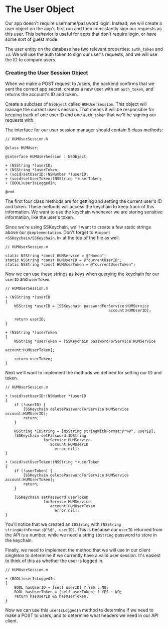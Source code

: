 # The User Object

Our app doesn't require username/password login. Instead, we will create a user object on the app's first run and then consistantly sign our requests as this user. This behavior is useful for apps that don't require login, or have some sort of guest mode.

The user entity on the database has two relevant properties: `auth_token` and `id`. We will use the auth token to sign our user's requests, and we will use the ID to compare users.

### Creating the User Session Object

When we make a POST request to /users, the backend confirms that we sent the correct app secret, creates a new user with an `auth_token`, and returns the account's ID and token. 

Create a subclass of `NSObject` called `HUMUserSession`. This object will manage the current user's session. That means it will be responsible for keeping track of one user ID and one `auth_token` that we'll be signing our requests with.

The interface for our user session manager should contain 5 class methods:

	// HUMUserSession.h
	
    @class HUMUser;

    @interface HUMUserSession : NSObject

	+ (NSString *)userID;
	+ (NSString *)userToken;
	+ (void)setUserID:(NSNumber *)userID;
	+ (void)setUserToken:(NSString *)userToken;
	+ (BOOL)userIsLoggedIn;

    @end

The first four class methods are for getting and setting the current user's ID and token. These methods will access the keychain to keep track of this information. We want to use the keychain whenever we are storing sensitive information, like the user's token.

Since we're using SSKeychain, we'll want to create a few static strings above our `@implementation`. Don't forget to `#import <SSKeychain/SSKeychain.h>` at the top of the file as well.

	// HUMUserSession.m

	static NSString *const HUMService = @"Humon";
	static NSString *const HUMUserID = @"currentUserID";
	static NSString *const HUMUserToken = @"currentUserToken";

Now we can use these strings as keys when querying the keychain for our `userID` and `userToken`.

	// HUMUserSession.m

	+ (NSString *)userID
	{
	    NSString *userID = [SSKeychain passwordForService:HUMService
	                                              account:HUMUserID];
	
	    return userID;
	}
	
	+ (NSString *)userToken
	{
	    NSString *userToken = [SSKeychain passwordForService:HUMService
	                                                 account:HUMUserToken];
	
	    return userToken;
	}

Next we'll want to implement the methods we defined for setting our ID and token.

	// HUMUserSession.m
	
	+ (void)setUserID:(NSNumber *)userID
	{
	    if (!userID) {
	        [SSKeychain deletePasswordForService:HUMService account:HUMUserID];
	        return;
	    }
	
	    NSString *IDString = [NSString stringWithFormat:@"%@", userID];
	    [SSKeychain setPassword:IDString
	                 forService:HUMService
	                    account:HUMUserID
	                      error:nil];
	}
	
	+ (void)setUserToken:(NSString *)userToken
	{
	    if (!userToken) {
	        [SSKeychain deletePasswordForService:HUMService account:HUMUserToken];
	        return;
	    }
	
	    [SSKeychain setPassword:userToken
	                 forService:HUMService
	                    account:HUMUserToken
	                      error:nil];
	}

You'll notice that we created an `IDString` with `[NSString stringWithFormat:@"%@", userID]`. This is because our `userID` returned from the API is a number, while we need a string `IDString` password to store in the keychain.

Finally, we need to implement the method that we will use in our client singleton to determine if we currently have a valid user session. It's easiest to think of this as whether the user is logged in.

	// HUMUserSession.m

	+ (BOOL)userIsLoggedIn
	{
	    BOOL hasUserID = [self userID] ? YES : NO;
	    BOOL hasUserToken = [self userToken] ? YES : NO;
	    return hasUserID && hasUserToken;
	}
	
Now we can use this `userIsLoggedIn` method to determine if we need to make a POST to users, and to determine what headers we need in our API client.

